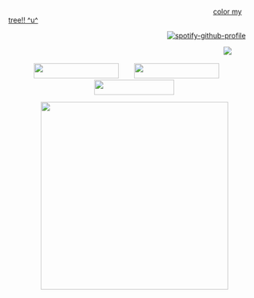 ⠀⠀⠀⠀⠀⠀⠀⠀⠀⠀⠀⠀⠀⠀⠀⠀⠀⠀⠀⠀⠀⠀⠀⠀⠀⠀⠀⠀⠀⠀⠀⠀⠀⠀⠀⠀⠀⠀⠀⠀[color my tree!! ^u^](https://colormytree.me/2024/01JE9DTAV3KPCVD456VDMGXAX3)


⠀⠀⠀⠀⠀⠀⠀⠀⠀⠀⠀⠀⠀⠀⠀⠀⠀⠀⠀⠀⠀⠀⠀⠀⠀⠀⠀⠀⠀⠀⠀[![spotify-github-profile](https://spotify-github-profile.kittinanx.com/api/view?uid=6ee6c3uiykzyf00n8qqgt3t8m&cover_image=true&theme=natemoo-re&show_offline=true&background_color=774C65&interchange=true&bar_color=999999&bar_color_cover=false)](https://github.com/kittinan/spotify-github-profile)

⠀⠀⠀⠀⠀⠀⠀⠀⠀⠀⠀⠀⠀⠀⠀⠀⠀⠀⠀⠀⠀⠀⠀⠀⠀⠀⠀⠀⠀⠀⠀⠀⠀⠀⠀⠀⠀⠀⠀⠀⠀⠀![](https://komarev.com/ghpvc/?username=beaverhollow&label=dooshbeegs&style=flat-square&color=000000&base=9597)

<p align="center">
<a href="https://murdertooth.straw.page/" title="strawpage"><img src="https://files.catbox.moe/8b6mr8.png" width="170" height="30"></a>⠀⠀⠀<a href="https://planetpiss.atabook.org/" title="atabook"><img src="https://files.catbox.moe/wuu1a3.png" width="170" height="30"></a>⠀⠀⠀<a href="https://rentry.co/murdertooth" title="rentry"><img src="https://files.catbox.moe/tia4yz.png" width="160" height="30"></a>
</p>

<p align="center">
<img src="https://files.catbox.moe/bdshe4.gif" width="375" />
</p>


